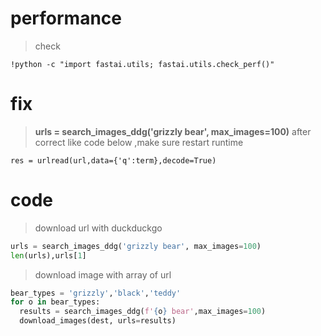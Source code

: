 # performance
> check
```
!python -c "import fastai.utils; fastai.utils.check_perf()"
```
# fix
> **urls = search_images_ddg('grizzly bear', max_images=100)**
> after correct like code below ,make sure restart runtime
```
res = urlread(url,data={'q':term},decode=True)
```
# code
> download url with duckduckgo
```python
urls = search_images_ddg('grizzly bear', max_images=100)
len(urls),urls[1]
```
> download image with array of url 
```python
bear_types = 'grizzly','black','teddy'
for o in bear_types:
  results = search_images_ddg(f'{o} bear',max_images=100)
  download_images(dest, urls=results)
```
